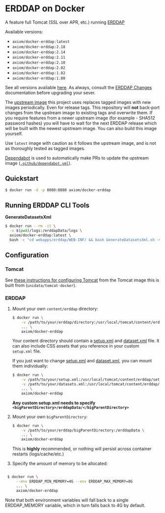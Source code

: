 # ERDDAP on Docker

A feature full Tomcat (SSL over APR, etc.) running [ERDDAP](http://coastwatch.pfeg.noaa.gov/erddap/index.html)

Available versions:

* `axiom/docker-erddap:latest`
* `axiom/docker-erddap:2.18`
* `axiom/docker-erddap:2.14`
* `axiom/docker-erddap:2.11`
* `axiom/docker-erddap:2.10`
* `axiom/docker-erddap:2.02`
* `axiom/docker-erddap:1.82`
* `axiom/docker-erddap:1.80`

See all versions available [here](https://hub.docker.com/r/axiom/docker-erddap/tags). As always, consult the [ERDDAP Changes](https://coastwatch.pfeg.noaa.gov/erddap/download/changes.html) documentation before upgrading your sever.

The [upstream image](https://github.com/Unidata/tomcat-docker) this project uses replaces tagged images with new images periodically. Even for release tags.
This repository will **not** back-port changes from the upstream image to existing tags and overwrite them. If you require features from a newer upstream image
(for example - SHA512 password hashes) you will have to wait for the next ERDDAP release which will be built with the newest upstream image.
You can also build this image yourself.

Use `latest` image with caution as it follows the upstream image, and is not as thoroughly tested as tagged images.

[Dependabot](https://docs.github.com/en/free-pro-team@latest/github/administering-a-repository/keeping-your-dependencies-updated-automatically) is used to automatically make PRs to update the upstream image ([`.github/dependabot.yml`](.github/dependabot.yml)).

## Quickstart

```bash
$ docker run -d -p 8080:8080 axiom/docker-erddap
```

## Running ERDDAP CLI Tools

**GenerateDatasetsXml**

```bash
$ docker run --rm -it \
  -v $(pwd)/logs:/erddapData/logs \
  axiom/docker-erddap:latest \
  bash -c "cd webapps/erddap/WEB-INF/ && bash GenerateDatasetsXml.sh -verbose"
```


## Configuration

### Tomcat

See [these instructions for configuring Tomcat](https://github.com/unidata/tomcat-docker) from the Tomcat image this is built from (`unidata/tomcat-docker`).


### ERDDAP

1.  Mount your own `content/erddap` directory:

    ```bash
    $ docker run \
        -v /path/to/your/erddap/directory:/usr/local/tomcat/content/erddap \
        ... \
        axiom/docker-erddap
    ```

    Your content directory should contain a [setup.xml](http://coastwatch.pfeg.noaa.gov/erddap/download/setup.html#setup.xml) and [dataset.xml](http://coastwatch.pfeg.noaa.gov/erddap/download/setupDatasetsXml.html) file. It can also include CSS assets that you reference in your custom `setup.xml` file.

    If you just want to change [setup.xml](http://coastwatch.pfeg.noaa.gov/erddap/download/setup.html#setup.xml) and [dataset.xml](http://coastwatch.pfeg.noaa.gov/erddap/download/setupDatasetsXml.html), you can mount them individually:

    ```bash
    $ docker run \
        -v /path/to/your/setup.xml:/usr/local/tomcat/content/erddap/setup.xml \
        -v /path/to/your/datasets.xml:/usr/local/tomcat/content/erddap/datasets.xml \
        ... \
        axiom/docker-erddap
    ```

    **Any custom setup.xml needs to specify `<bigParentDirectory>/erddapData/</bigParentDirectory>`**


2.  Mount your own `bigParentDirectory`:

    ```bash
    $ docker run \
        -v /path/to/your/erddap/bigParentDirectory:/erddapData \
        ... \
        axiom/docker-erddap
    ```

    This is **highly** recommended, or nothing will persist across container restarts (logs/cache/etc.)


3.  Specify the amount of memory to be allocated:

   ``` bash

    $ docker run \
        --env ERDDAP_MIN_MEMORY=4G --env ERDDAP_MAX_MEMORY=8G
        ... \
        axiom/docker-erddap
   ```

   Note that both environment variables will fall back to a single ERDDAP_MEMORY variable, which in turn falls back to 4G by default.

